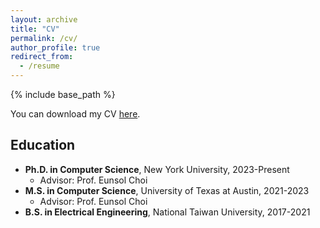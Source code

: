 ```yaml
---
layout: archive
title: "CV"
permalink: /cv/
author_profile: true
redirect_from:
  - /resume
---
```


{% include base_path %}

You can download my CV [here](/files/cv/CV_Jan2025.pdf).

## Education

* **Ph.D. in Computer Science**, New York University, 2023-Present
  * Advisor: Prof. Eunsol Choi
* **M.S. in Computer Science**, University of Texas at Austin, 2021-2023
  * Advisor: Prof. Eunsol Choi
* **B.S. in Electrical Engineering**, National Taiwan University, 2017-2021

